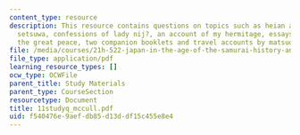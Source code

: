 ```yaml
---
content_type: resource
description: This resource contains questions on topics such as heian and medieval
  setsuwa, confessions of lady nij?, an account of my hermitage, essays in idleness,
  the great peace, two companion booklets and travel accounts by matsuo bash?.
file: /media/courses/21h-522-japan-in-the-age-of-the-samurai-history-and-film-fall-2006/f540476e9aefdb85d13ddf15c455e8e4_11studyq_mccull.pdf
file_type: application/pdf
learning_resource_types: []
ocw_type: OCWFile
parent_title: Study Materials
parent_type: CourseSection
resourcetype: Document
title: 11studyq_mccull.pdf
uid: f540476e-9aef-db85-d13d-df15c455e8e4
---
```

